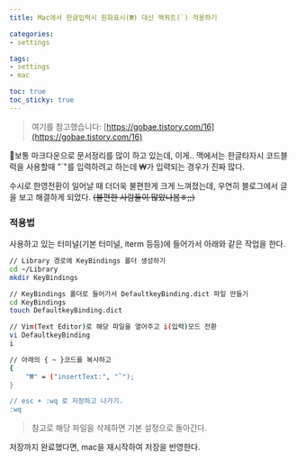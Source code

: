 ```yaml
---
title: Mac에서 한글입력시 원화표시(₩) 대신 백쿼트(`) 적용하기

categories:
- settings

tags:
- settings
- mac

toc: true
toc_sticky: true
---
```


> 여기를 참고했습니다: [https://gobae.tistory.com/16](https://gobae.tistory.com/16)

보통 마크다운으로 문서정리를 많이 하고 있는데, 이게.. 맥에서는 한글타자시 코드블럭을 사용할때 "\`"를 입력하려고 하는데 ₩가 입력되는 경우가 진짜 많다.

수시로 한영전환이 일어날 때 더더욱 불편한게 크게 느껴졌는데, 우연히 블로그에서 글을 보고 해결하게 되었다. ~~(불편한 사람들이 많았나봄ㅎ;;)~~

### 적용법
사용하고 있는 터미널(기본 터미널, iterm 등등)에 들어가서 아래와 같은 작업을 한다.
```bash
// Library 경로에 KeyBindings 폴더 생성하기
cd ~/Library
mkdir KeyBindings

// KeyBindings 폴더로 들어가서 DefaultkeyBinding.dict 파일 만들기
cd KeyBindings
touch DefaultkeyBinding.dict

// Vim(Text Editor)로 해당 파일을 열어주고 i(입력)모드 전환
vi DefaultkeyBinding
i

// 아래의 { ~ }코드를 복사하고
{
    "₩" = ("insertText:", "`");
}

// esc + :wq 로 저장하고 나가기.
:wq
```

> 참고로 해당 파일을 삭제하면 기본 설정으로 돌아간다.

저장까지 완료했다면, mac을 재시작하여 저장을 반영한다.